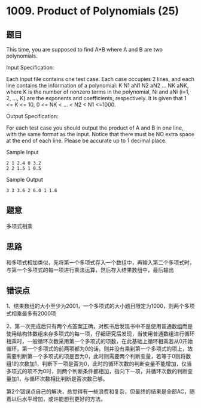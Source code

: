 # 1009. Product of Polynomials (25)

## 题目

This time, you are supposed to find A*B where A and B are two polynomials.

Input Specification:

Each input file contains one test case. Each case occupies 2 lines, and each line contains the information of a polynomial: K N1 aN1 N2 aN2 ... NK aNK, where K is the number of nonzero terms in the polynomial, Ni and aNi (i=1, 2, ..., K) are the exponents and coefficients, respectively. It is given that 1 <= K <= 10, 0 <= NK < ... < N2 < N1 <=1000.

Output Specification:

For each test case you should output the product of A and B in one line, with the same format as the input. Notice that there must be NO extra space at the end of each line. Please be accurate up to 1 decimal place.

Sample Input

```
2 1 2.4 0 3.2
2 2 1.5 1 0.5
```

Sample Output

```
3 3 3.6 2 6.0 1 1.6
```

## 题意

多项式相乘

## 思路

和多项式相加类似，先将第一个多项式存入一个数组中，再输入第二个多项式时，与第一个多项式的每一项进行乘法运算，然后存入结果数组中，最后输出

## 错误点

1、结果数组的大小至少为2001，一个多项式的大小题目限定为1000，则两个多项式相乘最多有2000项

2、第一次完成后只有两个点答案正确，对照书后发现书中不是使用普通数组而是使用结构体数组来存多项式的每一项，仔细研究后发现，当使用普通数组进行循环相乘时，一般循环次数采用第一个多项式的项数，在此基础上循环相乘若从0开始循环，第一个多项式的前两项都为0的话，则并没有乘到第一个多项式的项上，故需要判断第一个多项式的项是否为0，此时则需要两个判断变量，若等于0则将数组1的次数加1，判断下一项是否为0，此时的循环次数的判断变量不能增加，仅当多项式的项不为0时，则两个判断条件都相加，指向下一项，并循环次数的判断变量加1，与循环次数相比判断是否次数已够。

第2个错误点自己的解决，总觉得有一些浪费和复杂，但最终的结果是全部AC，随着以后水平增加，或许能想到更好的方法。
